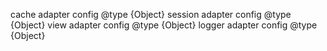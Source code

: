 cache adapter config
@type {Object}
session adapter config
@type {Object}
view adapter config
@type {Object}
logger adapter config
@type {Object}